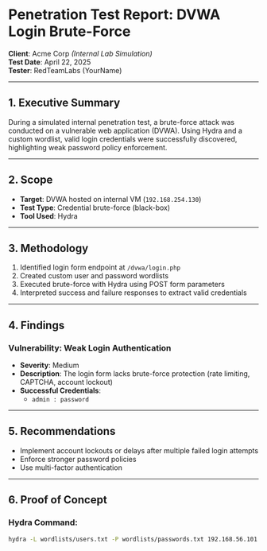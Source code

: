 # Penetration Test Report: DVWA Login Brute-Force

**Client**: Acme Corp *(Internal Lab Simulation)*  
**Test Date**: April 22, 2025  
**Tester**: RedTeamLabs (YourName)

---

## 1. Executive Summary

During a simulated internal penetration test, a brute-force attack was conducted on a vulnerable web application (DVWA). Using Hydra and a custom wordlist, valid login credentials were successfully discovered, highlighting weak password policy enforcement.

---

## 2. Scope

- **Target**: DVWA hosted on internal VM (`192.168.254.130`)
- **Test Type**: Credential brute-force (black-box)
- **Tool Used**: Hydra

---

## 3. Methodology

1. Identified login form endpoint at `/dvwa/login.php`
2. Created custom user and password wordlists
3. Executed brute-force with Hydra using POST form parameters
4. Interpreted success and failure responses to extract valid credentials

---

## 4. Findings

### Vulnerability: Weak Login Authentication

- **Severity**: Medium
- **Description**: The login form lacks brute-force protection (rate limiting, CAPTCHA, account lockout)
- **Successful Credentials**:  
  - `admin : password`

---

## 5. Recommendations

- Implement account lockouts or delays after multiple failed login attempts
- Enforce stronger password policies
- Use multi-factor authentication

---

## 6. Proof of Concept

### Hydra Command:
```bash
hydra -L wordlists/users.txt -P wordlists/passwords.txt 192.168.56.101 http-post-form "/dvwa/login.php:username=^USER^&password=^PASS^&Login=Login:Login failed"
